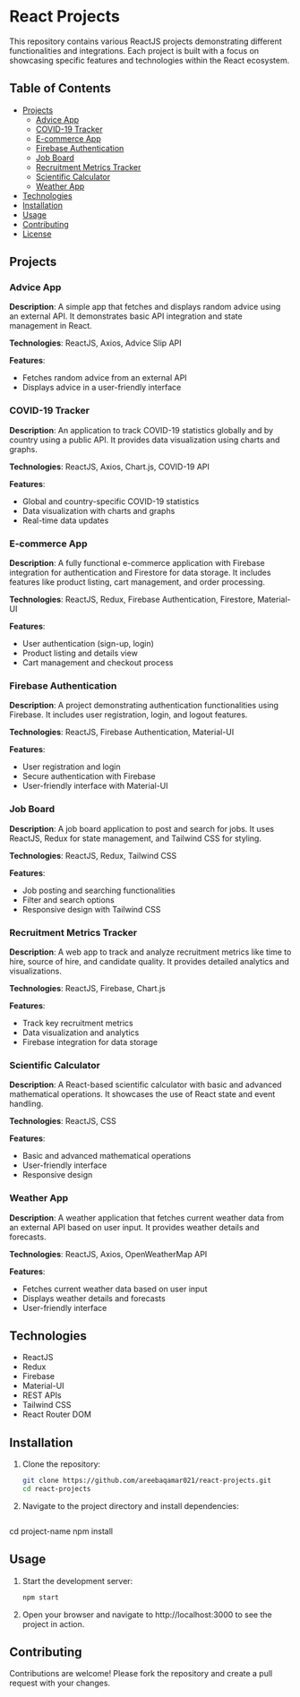 # React Projects

This repository contains various ReactJS projects demonstrating different functionalities and integrations. Each project is built with a focus on showcasing specific features and technologies within the React ecosystem.

## Table of Contents

- [Projects](#projects)
  - [Advice App](#advice-app)
  - [COVID-19 Tracker](#covid-19-tracker)
  - [E-commerce App](#e-commerce-app)
  - [Firebase Authentication](#firebase-authentication)
  - [Job Board](#job-board)
  - [Recruitment Metrics Tracker](#recruitment-metrics-tracker)
  - [Scientific Calculator](#scientific-calculator)
  - [Weather App](#weather-app)
- [Technologies](#technologies)
- [Installation](#installation)
- [Usage](#usage)
- [Contributing](#contributing)
- [License](#license)

## Projects

### Advice App

**Description**: A simple app that fetches and displays random advice using an external API. It demonstrates basic API integration and state management in React.

**Technologies**: ReactJS, Axios, Advice Slip API

**Features**:
- Fetches random advice from an external API
- Displays advice in a user-friendly interface

### COVID-19 Tracker

**Description**: An application to track COVID-19 statistics globally and by country using a public API. It provides data visualization using charts and graphs.

**Technologies**: ReactJS, Axios, Chart.js, COVID-19 API

**Features**:
- Global and country-specific COVID-19 statistics
- Data visualization with charts and graphs
- Real-time data updates

### E-commerce App

**Description**: A fully functional e-commerce application with Firebase integration for authentication and Firestore for data storage. It includes features like product listing, cart management, and order processing.

**Technologies**: ReactJS, Redux, Firebase Authentication, Firestore, Material-UI

**Features**:
- User authentication (sign-up, login)
- Product listing and details view
- Cart management and checkout process

### Firebase Authentication

**Description**: A project demonstrating authentication functionalities using Firebase. It includes user registration, login, and logout features.

**Technologies**: ReactJS, Firebase Authentication, Material-UI

**Features**:
- User registration and login
- Secure authentication with Firebase
- User-friendly interface with Material-UI

### Job Board

**Description**: A job board application to post and search for jobs. It uses ReactJS, Redux for state management, and Tailwind CSS for styling.

**Technologies**: ReactJS, Redux, Tailwind CSS

**Features**:
- Job posting and searching functionalities
- Filter and search options
- Responsive design with Tailwind CSS

### Recruitment Metrics Tracker

**Description**: A web app to track and analyze recruitment metrics like time to hire, source of hire, and candidate quality. It provides detailed analytics and visualizations.

**Technologies**: ReactJS, Firebase, Chart.js

**Features**:
- Track key recruitment metrics
- Data visualization and analytics
- Firebase integration for data storage

### Scientific Calculator

**Description**: A React-based scientific calculator with basic and advanced mathematical operations. It showcases the use of React state and event handling.

**Technologies**: ReactJS, CSS

**Features**:
- Basic and advanced mathematical operations
- User-friendly interface
- Responsive design

### Weather App

**Description**: A weather application that fetches current weather data from an external API based on user input. It provides weather details and forecasts.

**Technologies**: ReactJS, Axios, OpenWeatherMap API

**Features**:
- Fetches current weather data based on user input
- Displays weather details and forecasts
- User-friendly interface

## Technologies

- ReactJS
- Redux
- Firebase
- Material-UI
- REST APIs
- Tailwind CSS
- React Router DOM

## Installation

1. Clone the repository:

   ```bash
   git clone https://github.com/areebaqamar021/react-projects.git
   cd react-projects
   ```

2. Navigate to the project directory and install dependencies:

   ```bash
  cd project-name
  npm install

## Usage

1. Start the development server:

   ```bash
   npm start
   ```

2. Open your browser and navigate to http://localhost:3000 to see the project in action.

  ## Contributing

  Contributions are welcome! Please fork the repository and create a pull request with your changes.
